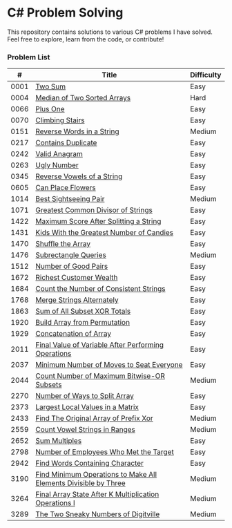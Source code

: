 # C# Problem Solving

This repository contains solutions to various C# problems I have solved. Feel free to explore, learn from the code, or contribute!

### Problem List

| #    | Title                                                                                                             | Difficulty |
|------|-------------------------------------------------------------------------------------------------------------------|------------|
| 0001 | [Two Sum](https://leetcode.com/problems/two-sum/)                                                                | Easy       |
| 0004 | [Median of Two Sorted Arrays](https://leetcode.com/problems/median-of-two-sorted-arrays/)                       | Hard       |
| 0066 | [Plus One](https://leetcode.com/problems/plus-one/)                                                              | Easy       |
| 0070 | [Climbing Stairs](https://leetcode.com/problems/climbing-stairs/)                                                | Easy       |
| 0151 | [Reverse Words in a String](https://leetcode.com/problems/reverse-words-in-a-string/)                            | Medium     |
| 0217 | [Contains Duplicate](https://leetcode.com/problems/contains-duplicate/)                                          | Easy       |
| 0242 | [Valid Anagram](https://leetcode.com/problems/valid-anagram/)                                                    | Easy       |
| 0263 | [Ugly Number](https://leetcode.com/problems/ugly-number/)                                                        | Easy       |
| 0345 | [Reverse Vowels of a String](https://leetcode.com/problems/reverse-vowels-of-a-string/)                          | Easy       |
| 0605 | [Can Place Flowers](https://leetcode.com/problems/can-place-flowers/)                                            | Easy       |
| 1014 | [Best Sightseeing Pair](https://leetcode.com/problems/best-sightseeing-pair/)                                    | Medium     |
| 1071 | [Greatest Common Divisor of Strings](https://leetcode.com/problems/greatest-common-divisor-of-strings/)         | Easy       |
| 1422 | [Maximum Score After Splitting a String](https://leetcode.com/problems/maximum-score-after-splitting-a-string)  | Easy       |
| 1431 | [Kids With the Greatest Number of Candies](https://leetcode.com/problems/kids-with-the-greatest-number-of-candies/) | Easy   |
| 1470 | [Shuffle the Array](https://leetcode.com/problems/shuffle-the-array/)                                            | Easy       |
| 1476 | [Subrectangle Queries](https://leetcode.com/problems/subrectangle-queries/)                                      | Medium     |
| 1512 | [Number of Good Pairs](https://leetcode.com/problems/number-of-good-pairs/)                                      | Easy       |
| 1672 | [Richest Customer Wealth](https://leetcode.com/problems/richest-customer-wealth/)                                | Easy       |
| 1684 | [Count the Number of Consistent Strings](https://leetcode.com/problems/count-the-number-of-consistent-strings/) | Easy       |
| 1768 | [Merge Strings Alternately](https://leetcode.com/problems/merge-strings-alternately/)                            | Easy       |
| 1863 | [Sum of All Subset XOR Totals](https://leetcode.com/problems/sum-of-all-subset-xor-totals/)                     | Easy       |
| 1920 | [Build Array from Permutation](https://leetcode.com/problems/build-array-from-permutation/)                      | Easy       |
| 1929 | [Concatenation of Array](https://leetcode.com/problems/concatenation-of-array/)                                  | Easy       |
| 2011 | [Final Value of Variable After Performing Operations](https://leetcode.com/problems/final-value-of-variable-after-performing-operations/) | Easy |
| 2037 | [Minimum Number of Moves to Seat Everyone](https://leetcode.com/problems/minimum-number-of-moves-to-seat-everyone/) | Easy   |
| 2044 | [Count Number of Maximum Bitwise-OR Subsets](https://leetcode.com/problems/count-number-of-maximum-bitwise-or-subsets/) | Medium |
| 2270 | [Number of Ways to Split Array](https://leetcode.com/problems/number-of-ways-to-split-array)                    | Easy       |
| 2373 | [Largest Local Values in a Matrix](https://leetcode.com/problems/largest-local-values-in-a-matrix/)             | Easy       |
| 2433 | [Find The Original Array of Prefix Xor](https://leetcode.com/problems/find-the-original-array-of-prefix-xor/)   | Medium     |
| 2559 | [Count Vowel Strings in Ranges](https://leetcode.com/problems/count-vowel-strings-in-ranges)                    | Medium     |
| 2652 | [Sum Multiples](https://leetcode.com/problems/sum-multiples/)                                                    | Easy       |
| 2798 | [Number of Employees Who Met the Target](https://leetcode.com/problems/number-of-employees-who-met-the-target/) | Easy       |
| 2942 | [Find Words Containing Character](https://leetcode.com/problems/find-words-containing-character/)               | Easy       |
| 3190 | [Find Minimum Operations to Make All Elements Divisible by Three](https://leetcode.com/problems/find-minimum-operations-to-make-all-elements-divisible-by-three/) | Medium |
| 3264 | [Final Array State After K Multiplication Operations I](https://leetcode.com/problems/final-array-state-after-k-multiplication-operations-i/) | Medium |
| 3289 | [The Two Sneaky Numbers of Digitville](https://leetcode.com/problems/the-two-sneaky-numbers-of-digitville/)     | Medium     |
